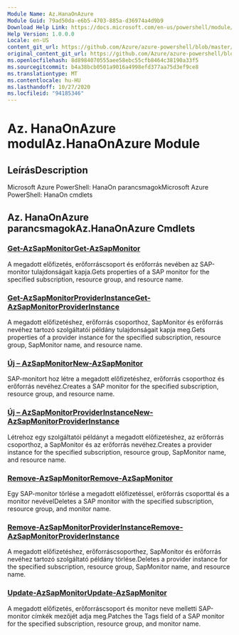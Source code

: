 ```yaml
---
Module Name: Az.HanaOnAzure
Module Guid: 79ad50da-e6b5-4703-885a-d36974a4d9b9
Download Help Link: https://docs.microsoft.com/en-us/powershell/module/az.hanaonazure
Help Version: 1.0.0.0
Locale: en-US
content_git_url: https://github.com/Azure/azure-powershell/blob/master/src/HanaOnAzure/help/Az.HanaOnAzure.md
original_content_git_url: https://github.com/Azure/azure-powershell/blob/master/src/HanaOnAzure/help/Az.HanaOnAzure.md
ms.openlocfilehash: 8d8984070555aee58ebc55cfb8464c38190a33f5
ms.sourcegitcommit: b4a38bcb0501a9016a4998efd377aa75d3ef9ce8
ms.translationtype: MT
ms.contentlocale: hu-HU
ms.lasthandoff: 10/27/2020
ms.locfileid: "94185346"
---
```

# <span data-ttu-id="359f7-101">Az. HanaOnAzure modul</span><span class="sxs-lookup"><span data-stu-id="359f7-101">Az.HanaOnAzure Module</span></span>
## <span data-ttu-id="359f7-102">Leírás</span><span class="sxs-lookup"><span data-stu-id="359f7-102">Description</span></span>
<span data-ttu-id="359f7-103">Microsoft Azure PowerShell: HanaOn parancsmagok</span><span class="sxs-lookup"><span data-stu-id="359f7-103">Microsoft Azure PowerShell: HanaOn cmdlets</span></span>

## <span data-ttu-id="359f7-104">Az. HanaOnAzure parancsmagok</span><span class="sxs-lookup"><span data-stu-id="359f7-104">Az.HanaOnAzure Cmdlets</span></span>
### [<span data-ttu-id="359f7-105">Get-AzSapMonitor</span><span class="sxs-lookup"><span data-stu-id="359f7-105">Get-AzSapMonitor</span></span>](Get-AzSapMonitor.md)
<span data-ttu-id="359f7-106">A megadott előfizetés, erőforráscsoport és erőforrás nevében az SAP-monitor tulajdonságait kapja.</span><span class="sxs-lookup"><span data-stu-id="359f7-106">Gets properties of a SAP monitor for the specified subscription, resource group, and resource name.</span></span>

### [<span data-ttu-id="359f7-107">Get-AzSapMonitorProviderInstance</span><span class="sxs-lookup"><span data-stu-id="359f7-107">Get-AzSapMonitorProviderInstance</span></span>](Get-AzSapMonitorProviderInstance.md)
<span data-ttu-id="359f7-108">A megadott előfizetéshez, erőforrás csoporthoz, SapMonitor és erőforrás nevéhez tartozó szolgáltatói példány tulajdonságait kapja meg.</span><span class="sxs-lookup"><span data-stu-id="359f7-108">Gets properties of a provider instance for the specified subscription, resource group, SapMonitor name, and resource name.</span></span>

### [<span data-ttu-id="359f7-109">Új – AzSapMonitor</span><span class="sxs-lookup"><span data-stu-id="359f7-109">New-AzSapMonitor</span></span>](New-AzSapMonitor.md)
<span data-ttu-id="359f7-110">SAP-monitort hoz létre a megadott előfizetéshez, erőforrás csoporthoz és erőforrás nevéhez.</span><span class="sxs-lookup"><span data-stu-id="359f7-110">Creates a SAP monitor for the specified subscription, resource group, and resource name.</span></span>

### [<span data-ttu-id="359f7-111">Új – AzSapMonitorProviderInstance</span><span class="sxs-lookup"><span data-stu-id="359f7-111">New-AzSapMonitorProviderInstance</span></span>](New-AzSapMonitorProviderInstance.md)
<span data-ttu-id="359f7-112">Létrehoz egy szolgáltatói példányt a megadott előfizetéshez, az erőforrás csoporthoz, a SapMonitor és az erőforrás nevéhez.</span><span class="sxs-lookup"><span data-stu-id="359f7-112">Creates a provider instance for the specified subscription, resource group, SapMonitor name, and resource name.</span></span>

### [<span data-ttu-id="359f7-113">Remove-AzSapMonitor</span><span class="sxs-lookup"><span data-stu-id="359f7-113">Remove-AzSapMonitor</span></span>](Remove-AzSapMonitor.md)
<span data-ttu-id="359f7-114">Egy SAP-monitor törlése a megadott előfizetéssel, erőforrás csoporttal és a monitor nevével</span><span class="sxs-lookup"><span data-stu-id="359f7-114">Deletes a SAP monitor with the specified subscription, resource group, and monitor name.</span></span>

### [<span data-ttu-id="359f7-115">Remove-AzSapMonitorProviderInstance</span><span class="sxs-lookup"><span data-stu-id="359f7-115">Remove-AzSapMonitorProviderInstance</span></span>](Remove-AzSapMonitorProviderInstance.md)
<span data-ttu-id="359f7-116">A megadott előfizetéshez, erőforráscsoporthez, SapMonitor és erőforrás nevéhez tartozó szolgáltató példány törlése.</span><span class="sxs-lookup"><span data-stu-id="359f7-116">Deletes a provider instance for the specified subscription, resource group, SapMonitor name, and resource name.</span></span>

### [<span data-ttu-id="359f7-117">Update-AzSapMonitor</span><span class="sxs-lookup"><span data-stu-id="359f7-117">Update-AzSapMonitor</span></span>](Update-AzSapMonitor.md)
<span data-ttu-id="359f7-118">A megadott előfizetés, erőforráscsoport és monitor neve melletti SAP-monitor címkék mezőjét adja meg.</span><span class="sxs-lookup"><span data-stu-id="359f7-118">Patches the Tags field of a SAP monitor for the specified subscription, resource group, and monitor name.</span></span>

